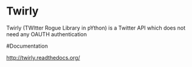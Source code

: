 # Twirly
Twirly (TWItter Rogue Library in pYthon) is a Twitter API which does not need any OAUTH authentication

#Documentation

http://twirly.readthedocs.org/
